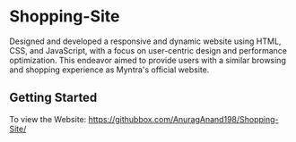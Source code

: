 # Shopping-Site
Designed and developed a responsive and dynamic website using HTML, CSS, and JavaScript, with a focus on user-centric design and performance optimization. This endeavor aimed to provide users with a similar browsing and shopping experience as Myntra's official website.


## Getting Started

To view the Website:
   https://githubbox.com/AnuragAnand198/Shopping-Site/
